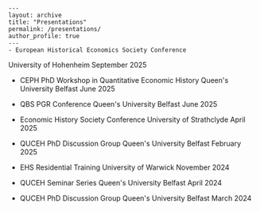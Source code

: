 
    ---
    layout: archive
    title: "Presentations"
    permalink: /presentations/
    author_profile: true
    ---
    - European Historical Economics Society Conference
  University of Hohenheim
  September 2025

- CEPH PhD Workshop in Quantitative Economic History
  Queen's University Belfast
  June 2025

- QBS PGR Conference
  Queen's University Belfast
  June 2025

- Economic History Society Conference
  University of Strathclyde
  April 2025

- QUCEH PhD Discussion Group
  Queen's University Belfast
  February 2025

- EHS Residential Training
  University of Warwick
  November 2024

- QUCEH Seminar Series
  Queen's University Belfast
  April 2024

- QUCEH PhD Discussion Group
  Queen's University Belfast
  March 2024
